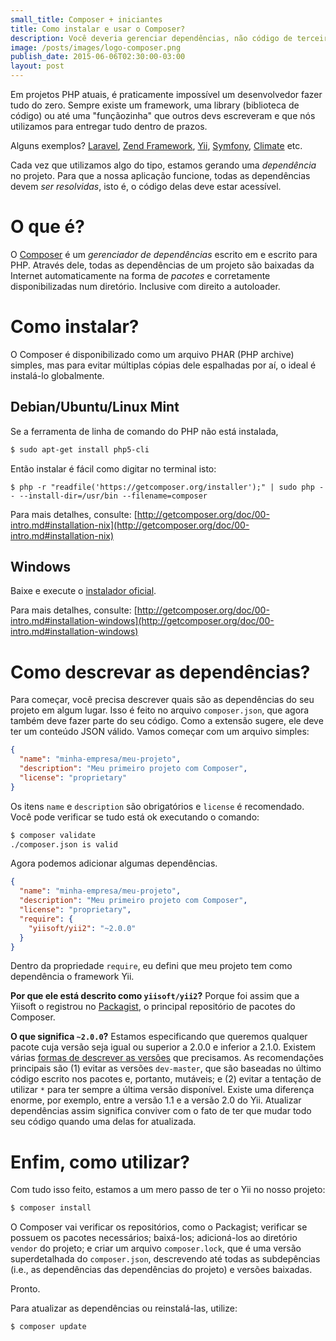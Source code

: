 ```yaml
---
small_title: Composer + iniciantes
title: Como instalar e usar o Composer?
description: Você deveria gerenciar dependências, não código de terceiros
image: /posts/images/logo-composer.png
publish_date: 2015-06-06T02:30:00-03:00
layout: post
---
```

Em projetos PHP atuais, é praticamente impossível um desenvolvedor fazer tudo do zero. Sempre existe um framework, uma library (biblioteca de código) ou até uma "funçãozinha" que outros devs escreveram e que nós utilizamos para entregar tudo dentro de prazos.

Alguns exemplos? [Laravel](http://laravel.com/), [Zend Framework](http://framework.zend.com/), [Yii](http://www.yiiframework.com/), [Symfony](https://symfony.com/), [Climate](http://climate.thephpleague.com/) etc.

Cada vez que utilizamos algo do tipo, estamos gerando uma *dependência* no projeto. Para que a nossa aplicação funcione, todas as dependências devem *ser resolvidas*, isto é, o código delas deve estar acessível.

# O que é?

O [Composer](https://getcomposer.org/) é um *gerenciador de dependências* escrito em e escrito para PHP. Através dele, todas as dependências de um projeto são baixadas da Internet automaticamente na forma de *pacotes* e corretamente disponibilizadas num diretório. Inclusive com direito a autoloader.

# Como instalar?

O Composer é disponibilizado como um arquivo PHAR (PHP archive) simples, mas para evitar múltiplas cópias dele espalhadas por aí, o ideal é instalá-lo globalmente.

## Debian/Ubuntu/Linux Mint

Se a ferramenta de linha de comando do PHP não está instalada,

```sh
$ sudo apt-get install php5-cli
```

Então instalar é fácil como digitar no terminal isto:

```
$ php -r "readfile('https://getcomposer.org/installer');" | sudo php -- --install-dir=/usr/bin --filename=composer
```

Para mais detalhes, consulte: [http://getcomposer.org/doc/00-intro.md#installation-nix](http://getcomposer.org/doc/00-intro.md#installation-nix)

## Windows

Baixe e execute o [instalador oficial](https://getcomposer.org/Composer-Setup.exe).

Para mais detalhes, consulte: [http://getcomposer.org/doc/00-intro.md#installation-windows](http://getcomposer.org/doc/00-intro.md#installation-windows)

# Como descrevar as dependências?

Para começar, você precisa descrever quais são as dependências do seu projeto em algum lugar. Isso é feito no arquivo `composer.json`, que agora também deve fazer parte do seu código. Como a extensão sugere, ele deve ter um conteúdo JSON válido. Vamos começar com um arquivo simples:

```json
{
  "name": "minha-empresa/meu-projeto",
  "description": "Meu primeiro projeto com Composer",
  "license": "proprietary"
}
```

Os itens `name` e `description` são obrigatórios e `license` é recomendado. Você pode verificar se tudo está ok executando o comando:

```sh
$ composer validate
./composer.json is valid
```

Agora podemos adicionar algumas dependências.

```json
{
  "name": "minha-empresa/meu-projeto",
  "description": "Meu primeiro projeto com Composer",
  "license": "proprietary",
  "require": {
    "yiisoft/yii2": "~2.0.0"
  }
}
```

Dentro da propriedade `require`, eu defini que meu projeto tem como dependência o framework Yii.

**Por que ele está descrito como `yiisoft/yii2`?** Porque foi assim que a Yiisoft o registrou no [Packagist](https://packagist.org/packages/yiisoft/yii2), o principal repositório de pacotes do Composer.

**O que significa `~2.0.0`?** Estamos especificando que queremos qualquer pacote cuja versão seja igual ou superior a 2.0.0 e inferior a 2.1.0. Existem várias [formas de descrever as versões](https://getcomposer.org/doc/02-libraries.md#specifying-the-version) que precisamos. As recomendações principais são (1) evitar as versões `dev-master`, que são baseadas no último código escrito nos pacotes e, portanto, mutáveis; e (2) evitar a tentação de utilizar `*` para ter sempre a última versão disponível. Existe uma diferença enorme, por exemplo, entre a versão 1.1 e a versão 2.0 do Yii. Atualizar dependências assim significa conviver com o fato de ter que mudar todo seu código quando uma delas for atualizada.

# Enfim, como utilizar?

Com tudo isso feito, estamos a um mero passo de ter o Yii no nosso projeto:

```sh
$ composer install
```

O Composer vai verificar os repositórios, como o Packagist; verificar se possuem os pacotes necessários; baixá-los; adicioná-los ao diretório `vendor` do projeto; e criar um arquivo `composer.lock`, que é uma versão superdetalhada do `composer.json`, descrevendo até todas as subdepências (i.e., as dependências das dependências do projeto) e versões baixadas.

Pronto.

Para atualizar as dependências ou reinstalá-las, utilize:

```sh
$ composer update
```
